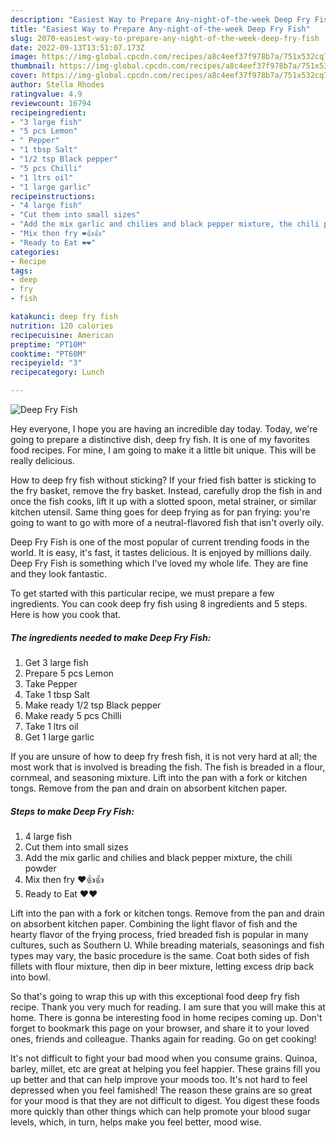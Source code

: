 ```yaml
---
description: "Easiest Way to Prepare Any-night-of-the-week Deep Fry Fish"
title: "Easiest Way to Prepare Any-night-of-the-week Deep Fry Fish"
slug: 2070-easiest-way-to-prepare-any-night-of-the-week-deep-fry-fish
date: 2022-09-13T13:51:07.173Z
image: https://img-global.cpcdn.com/recipes/a8c4eef37f978b7a/751x532cq70/deep-fry-fish-recipe-main-photo.jpg
thumbnail: https://img-global.cpcdn.com/recipes/a8c4eef37f978b7a/751x532cq70/deep-fry-fish-recipe-main-photo.jpg
cover: https://img-global.cpcdn.com/recipes/a8c4eef37f978b7a/751x532cq70/deep-fry-fish-recipe-main-photo.jpg
author: Stella Rhodes
ratingvalue: 4.9
reviewcount: 16794
recipeingredient:
- "3 large fish"
- "5 pcs Lemon"
- " Pepper"
- "1 tbsp Salt"
- "1/2 tsp Black pepper"
- "5 pcs Chilli"
- "1 ltrs oil"
- "1 large garlic"
recipeinstructions:
- "4 large fish"
- "Cut them into small sizes"
- "Add the mix garlic and chilies and black pepper mixture, the chili powder"
- "Mix then fry ❤️👍👍"
- "Ready to Eat ❤️❤️"
categories:
- Recipe
tags:
- deep
- fry
- fish

katakunci: deep fry fish 
nutrition: 120 calories
recipecuisine: American
preptime: "PT10M"
cooktime: "PT60M"
recipeyield: "3"
recipecategory: Lunch

---
```



![Deep Fry Fish](https://img-global.cpcdn.com/recipes/a8c4eef37f978b7a/751x532cq70/deep-fry-fish-recipe-main-photo.jpg)

Hey everyone, I hope you are having an incredible day today. Today, we're going to prepare a distinctive dish, deep fry fish. It is one of my favorites food recipes. For mine, I am going to make it a little bit unique. This will be really delicious.

How to deep fry fish without sticking? If your fried fish batter is sticking to the fry basket, remove the fry basket. Instead, carefully drop the fish in and once the fish cooks, lift it up with a slotted spoon, metal strainer, or similar kitchen utensil. Same thing goes for deep frying as for pan frying: you&#39;re going to want to go with more of a neutral-flavored fish that isn&#39;t overly oily.

Deep Fry Fish is one of the most popular of current trending foods in the world. It is easy, it's fast, it tastes delicious. It is enjoyed by millions daily. Deep Fry Fish is something which I've loved my whole life. They are fine and they look fantastic.


To get started with this particular recipe, we must prepare a few ingredients. You can cook deep fry fish using 8 ingredients and 5 steps. Here is how you cook that.

<!--inarticleads1-->

##### The ingredients needed to make Deep Fry Fish:

1. Get 3 large fish
1. Prepare 5 pcs Lemon
1. Take  Pepper
1. Take 1 tbsp Salt
1. Make ready 1/2 tsp Black pepper
1. Make ready 5 pcs Chilli
1. Take 1 ltrs oil
1. Get 1 large garlic


If you are unsure of how to deep fry fresh fish, it is not very hard at all; the most work that is involved is breading the fish. The fish is breaded in a flour, cornmeal, and seasoning mixture. Lift into the pan with a fork or kitchen tongs. Remove from the pan and drain on absorbent kitchen paper. 

<!--inarticleads2-->

##### Steps to make Deep Fry Fish:

1. 4 large fish
1. Cut them into small sizes
1. Add the mix garlic and chilies and black pepper mixture, the chili powder
1. Mix then fry ❤️👍👍
1. Ready to Eat ❤️❤️


Lift into the pan with a fork or kitchen tongs. Remove from the pan and drain on absorbent kitchen paper. Combining the light flavor of fish and the hearty flavor of the frying process, fried breaded fish is popular in many cultures, such as Southern U. While breading materials, seasonings and fish types may vary, the basic procedure is the same. Coat both sides of fish fillets with flour mixture, then dip in beer mixture, letting excess drip back into bowl. 

So that's going to wrap this up with this exceptional food deep fry fish recipe. Thank you very much for reading. I am sure that you will make this at home. There is gonna be interesting food in home recipes coming up. Don't forget to bookmark this page on your browser, and share it to your loved ones, friends and colleague. Thanks again for reading. Go on get cooking!

It's not difficult to fight your bad mood when you consume grains. Quinoa, barley, millet, etc are great at helping you feel happier. These grains fill you up better and that can help improve your moods too. It's not hard to feel depressed when you feel famished! The reason these grains are so great for your mood is that they are not difficult to digest. You digest these foods more quickly than other things which can help promote your blood sugar levels, which, in turn, helps make you feel better, mood wise.
